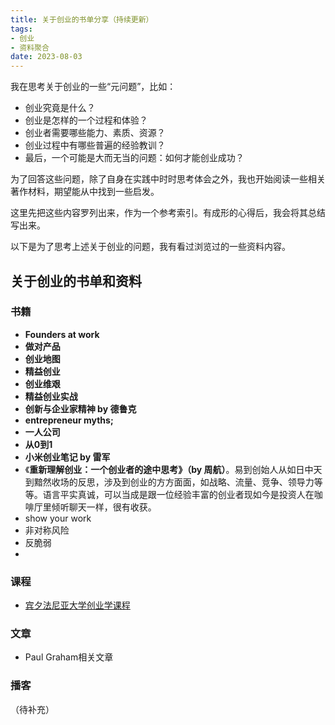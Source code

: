 ```yaml
---
title: 关于创业的书单分享（持续更新）
tags: 
- 创业
- 资料聚合
date: 2023-08-03
---
```



我在思考关于创业的一些“元问题”，比如：
- 创业究竟是什么？
- 创业是怎样的一个过程和体验？
- 创业者需要哪些能力、素质、资源？
- 创业过程中有哪些普遍的经验教训？
- 最后，一个可能是大而无当的问题：如何才能创业成功？

为了回答这些问题，除了自身在实践中时时思考体会之外，我也开始阅读一些相关著作材料，期望能从中找到一些启发。

这里先把这些内容罗列出来，作为一个参考索引。有成形的心得后，我会将其总结写出来。

以下是为了思考上述关于创业的问题，我有看过浏览过的一些资料内容。

## 关于创业的书单和资料

### 书籍

- **Founders at work**
- **做对产品**
- **创业地图**
- **精益创业**
- **创业维艰**
- **精益创业实战**
- **创新与企业家精神 by 德鲁克**
- **entrepreneur myths;**
- **一人公司**
- **从0到1**
- **小米创业笔记 by 雷军**
- 《**重新理解创业：一个创业者的途中思考》（by 周航）**。易到创始人从如日中天到黯然收场的反思，涉及到创业的方方面面，如战略、流量、竞争、领导力等等。语言平实真诚，可以当成是跟一位经验丰富的创业者现如今是投资人在咖啡厅里倾听聊天一样，很有收获。
- show your work
- 非对称风险
- 反脆弱
- 


### 课程
- [宾夕法尼亚大学创业学课程](https://www.coursera.org/specializations/wharton-entrepreneurship)


### 文章
- Paul Graham相关文章


### 播客
（待补充）
